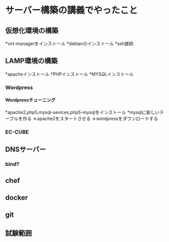 サーバー構築の講義でやったこと
==================================

## 仮想化環境の構築
*virt-managerをインストール
*debianのインストール
*ssh接続
## LAMP環境の構築
*apacheインストール
*PHPインストール
*MYSQLインストール
### Wordpress

#### Wordpressチューニング
*apache2,php5,mysql-sevices,php5-mysqlをインストール
*mysqlに新しいテーブルを作る
＊apache2をスタートさせる
＊wordpressをダウンロードする

### EC-CUBE

## DNSサーバー

### bind?

## chef

## docker

## git

## 試験範囲

